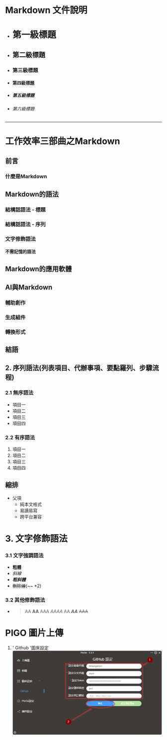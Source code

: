 # Markdown 文件說明

- # 第一級標題
- ## 第二級標題
- ### 第三級標題
- #### 第四級標題
- ##### 第五級標題
- ###### 第六級標題

---

# 工作效率三部曲之Markdown
## 前言
### 什麼是Markdown

## Markdown的語法
### 結構話語法 - 標題
### 結構話語法 - 序列
### 文字修飾語法
#### 不需記憶的語法

## Markdown的應用軟體

## AI與Markdown
### 輔助創作
### 生成組件
### 轉換形式
## 結語




## 2. 序列語法(列表項目、代辦事項、要點羅列、步驟流程)

### 2.1 無序語法

- 項目一
- 項目二
- 項目三
- 項目四

### 2.2 有序語法

1. 項目一
2. 項目二
3. 項目三
4. 項目四

## 縮排

- 父項
    - 純本文格式
    - 易讀易寫
    - 跨平台兼容


# 3. 文字修飾語法

### 3.1 文字強調語法

- **粗體**
- *斜線*
- ***粗斜體***
- ~~刪除線~~(~~ *2)

### 3.2 其他修飾語法

- > AA **AA** AAA *AAAA* AA ***AA*** ~~AAA~~
# PIGO 圖片上傳

1. ' Github '圖床設定
![20250515143240](https://raw.githubusercontent.com/Rihongan/pic/main/pic/20250515143240.png)
